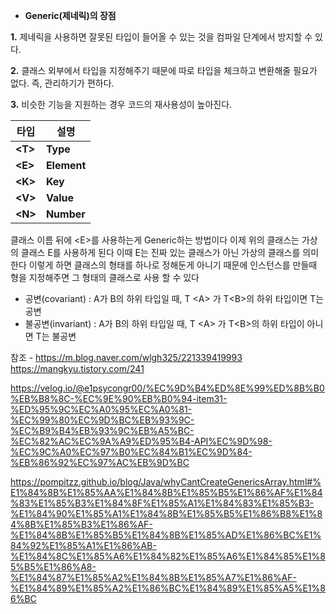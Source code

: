 






- **Generic(제네릭)의 장점**

**1.** 제네릭을 사용하면 잘못된 타입이 들어올 수 있는 것을 컴파일 단계에서 방지할 수 있다.

**2.** 클래스 외부에서 타입을 지정해주기 때문에 따로 타입을 체크하고 변환해줄 필요가 없다. 즉, 관리하기가 편하다.

**3.** 비슷한 기능을 지원하는 경우 코드의 재사용성이 높아진다.

|**타입**|**설명**|
|---|---|
|**\<T>**|**Type**|
|**\<E>**|**Element**|
|**\<K>**|**Key**|
|**\<V>**|**Value**|
|**\<N>**|**Number**|


클래스 이름 뒤에 \<E>를 사용하는게 Generic하는 방법이다
이제 위의 클래스는 가상의 클래스 E를 사용하게 된다
이때 E는 진짜 있는 클래스가 아닌 가상의 클래스를 의미한다
이렇게 하면 클래스의 형태를 하나로 정해둔게 아니기 때문에
인스턴스를 만들때 형을 지정해주면 그 형태의 클래스로 사용 할 수 있다



- 공변(covariant) : A가 B의 하위 타입일 때, T \<A> 가 T\<B>의 하위 타입이면 T는 공변
- 불공변(invariant) : A가 B의 하위 타입일 때, T \<A> 가 T\<B>의 하위 타입이 아니면 T는 불공변




참조 - https://m.blog.naver.com/wlgh325/221339419993
https://mangkyu.tistory.com/241

https://velog.io/@e1psycongr00/%EC%9D%B4%ED%8E%99%ED%8B%B0%EB%B8%8C-%EC%9E%90%EB%B0%94-item31-%ED%95%9C%EC%A0%95%EC%A0%81-%EC%99%80%EC%9D%BC%EB%93%9C-%EC%B9%B4%EB%93%9C%EB%A5%BC-%EC%82%AC%EC%9A%A9%ED%95%B4-API%EC%9D%98-%EC%9C%A0%EC%97%B0%EC%84%B1%EC%9D%84-%EB%86%92%EC%97%AC%EB%9D%BC


https://pompitzz.github.io/blog/Java/whyCantCreateGenericsArray.html#%E1%84%8B%E1%85%AA%E1%84%8B%E1%85%B5%E1%86%AF%E1%84%83%E1%85%B3%E1%84%8F%E1%85%A1%E1%84%83%E1%85%B3-%E1%84%90%E1%85%A1%E1%84%8B%E1%85%B5%E1%86%B8%E1%84%8B%E1%85%B3%E1%86%AF-%E1%84%8B%E1%85%B5%E1%84%8B%E1%85%AD%E1%86%BC%E1%84%92%E1%85%A1%E1%86%AB-%E1%84%8C%E1%85%A6%E1%84%82%E1%85%A6%E1%84%85%E1%85%B5%E1%86%A8-%E1%84%87%E1%85%A2%E1%84%8B%E1%85%A7%E1%86%AF-%E1%84%89%E1%85%A2%E1%86%BC%E1%84%89%E1%85%A5%E1%86%BC